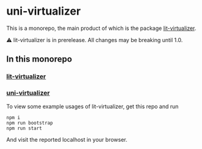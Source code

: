 # uni-virtualizer

This is a monorepo, the main product of which is the package [lit-virtualizer](./packages/lit-virtualizer/).

⚠️ lit-virtualizer is in prerelease. All changes may be breaking until 1.0.

## In this monorepo

### [lit-virtualizer](./packages/lit-virtualizer/)
 
### [uni-virtualizer](./packages/uni-virtualizer/)

To view some example usages of lit-virtualizer, get this repo and run
```
npm i
npm run bootstrap
npm run start
```
And visit the reported localhost in your browser.